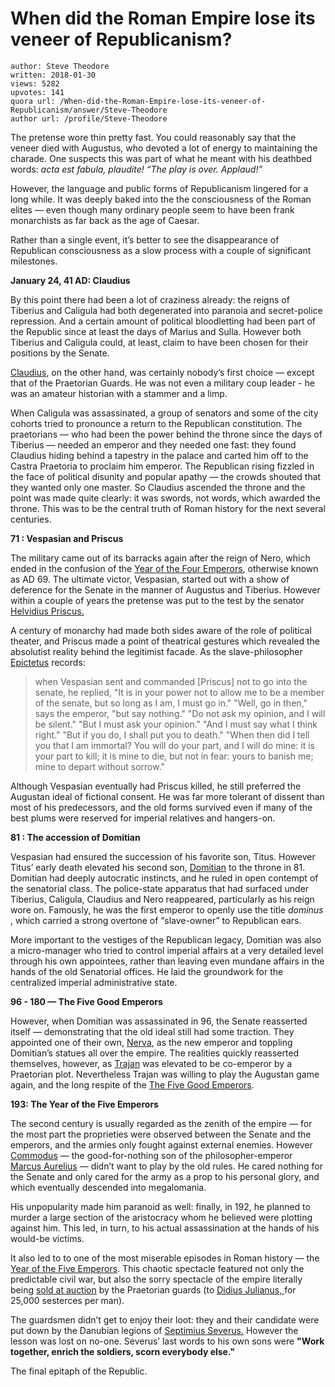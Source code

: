 # When did the Roman Empire lose its veneer of Republicanism?

	author: Steve Theodore
	written: 2018-01-30
	views: 5282
	upvotes: 141
	quora url: /When-did-the-Roman-Empire-lose-its-veneer-of-Republicanism/answer/Steve-Theodore
	author url: /profile/Steve-Theodore


The pretense wore thin pretty fast. You could reasonably say that the veneer died with Augustus, who devoted a lot of energy to maintaining the charade. One suspects this was part of what he meant with his deathbed words: _acta est fabula, plaudite! “The play is over. Applaud!”_ 

However, the language and public forms of Republicanism lingered for a long while. It was deeply baked into the the consciousness of the Roman elites — even though many ordinary people seem to have been frank monarchists as far back as the age of Caesar.

Rather than a single event, it’s better to see the disappearance of Republican consciousness as a slow process with a couple of significant milestones.

__January 24, 41 AD: Claudius__ 

By this point there had been a lot of craziness already: the reigns of Tiberius and Caligula had both degenerated into paranoia and secret-police repression. And a certain amount of political bloodletting had been part of the Republic since at least the days of Marius and Sulla. However both Tiberius and Caligula could, at least, claim to have been chosen for their positions by the Senate.

[Claudius](https://en.wikipedia.org/wiki/Claudius), on the other hand, was certainly nobody’s first choice — except that of the Praetorian Guards. He was not even a military coup leader - he was an amateur historian with a stammer and a limp.

When Caligula was assassinated, a group of senators and some of the city cohorts tried to pronounce a return to the Republican constitution. The praetorians — who had been the power behind the throne since the days of Tiberius — needed an emperor and they needed one fast: they found Claudius hiding behind a tapestry in the palace and carted him off to the Castra Praetoria to proclaim him emperor. The Republican rising fizzled in the face of political disunity and popular apathy — the crowds shouted that they wanted only one master. So Claudius ascended the throne and the point was made quite clearly: it was swords, not words, which awarded the throne. This was to be the central truth of Roman history for the next several centuries.

__71 : Vespasian and Priscus__ 

The military came out of its barracks again after the reign of Nero, which ended in the confusion of the [Year of the Four Emperors](https://en.wikipedia.org/wiki/Year_of_the_Four_Emperors), otherwise known as AD 69. The ultimate victor, Vespasian, started out with a show of deference for the Senate in the manner of Augustus and Tiberius. However within a couple of years the pretense was put to the test by the senator [Helvidius Priscus.](https://en.wikipedia.org/wiki/Helvidius_Priscus)

A century of monarchy had made both sides aware of the role of political theater, and Priscus made a point of theatrical gestures which revealed the absolutist reality behind the legitimist facade. As the slave-philosopher [Epictetus](http://www.constitution.org/rom/epicdisc1.htm) records:

> when Vespasian sent and commanded [Priscus] not to go into the senate, he replied, "It is in your power not to allow me to be a member of the senate, but so long as I am, I must go in." "Well, go in then," says the emperor, "but say nothing." "Do not ask my opinion, and I will be silent." "But I must ask your opinion." "And I must say what I think right." "But if you do, I shall put you to death." "When then did I tell you that I am immortal? You will do your part, and I will do mine: it is your part to kill; it is mine to die, but not in fear: yours to banish me; mine to depart without sorrow."

Although Vespasian eventually had Priscus killed, he still preferred the Augustan ideal of fictional consent. He was far more tolerant of dissent than most of his predecessors, and the old forms survived even if many of the best plums were reserved for imperial relatives and hangers-on.

__81 : The accession of Domitian__ 

Vespasian had ensured the succession of his favorite son, Titus. However Titus’ early death elevated his second son, [Domitian](https://en.wikipedia.org/wiki/Domitian) to the throne in 81. Domitian had deeply autocratic instincts, and he ruled in open contempt of the senatorial class. The police-state apparatus that had surfaced under Tiberius, Caligula, Claudius and Nero reappeared, particularly as his reign wore on. Famously, he was the first emperor to openly use the title _dominus_ , which carried a strong overtone of “slave-owner” to Republican ears.

More important to the vestiges of the Republican legacy, Domitian was also a micro-manager who tried to control imperial affairs at a very detailed level through his own appointees, rather than leaving even mundane affairs in the hands of the old Senatorial offices. He laid the groundwork for the centralized imperial administrative state.

__96 - 180 — The Five Good Emperors__ 

However, when Domitian was assassinated in 96, the Senate reasserted itself — demonstrating that the old ideal still had some traction. They appointed one of their own, [Nerva](https://en.wikipedia.org/wiki/Nerva), as the new emperor and toppling Domitian’s statues all over the empire. The realities quickly reasserted themselves, however, as [Trajan](https://en.wikipedia.org/wiki/Trajan) was elevated to be co-emperor by a Praetorian plot. Nevertheless Trajan was willing to play the Augustan game again, and the long respite of the [The Five Good Emperors](https://historyloversdelight.wordpress.com/2012/01/12/the-five-good-emperors-romes-golden-age/).

__193: The Year of the Five Emperors__ 

The second century is usually regarded as the zenith of the empire — for the most part the proprieties were observed between the Senate and the emperors, and the armies only fought against external enemies. However [Commodus](https://en.wikipedia.org/wiki/Commodus) — the good-for-nothing son of the philosopher-emperor [Marcus Aurelius](https://en.wikipedia.org/wiki/Marcus_Aurelius) — didn’t want to play by the old rules. He cared nothing for the Senate and only cared for the army as a prop to his personal glory, and which eventually descended into megalomania.

His unpopularity made him paranoid as well: finally, in 192, he planned to murder a large section of the aristocracy whom he believed were plotting against him. This led, in turn, to his actual assassination at the hands of his would-be victims.

It also led to to one of the most miserable episodes in Roman history — the [Year of the Five Emperors](https://en.wikipedia.org/wiki/Year_of_the_Five_Emperors). This chaotic spectacle featured not only the predictable civil war, but also the sorry spectacle of the empire literally being [sold at auction](https://www.unrv.com/decline-of-empire/didius-julianus.php) by the Praetorian guards (to [Didius Julianus, ](https://en.wikipedia.org/wiki/Didius_Julianus)for 25,000 sesterces per man).

The guardsmen didn’t get to enjoy their loot: they and their candidate were put down by the Danubian legions of [Septimius Severus.](https://en.wikipedia.org/wiki/Septimius_Severus) However the lesson was lost on no-one. Severus’ last words to his own sons were __"Work together, enrich the soldiers, scorn everybody else."__ 

The final epitaph of the Republic.

